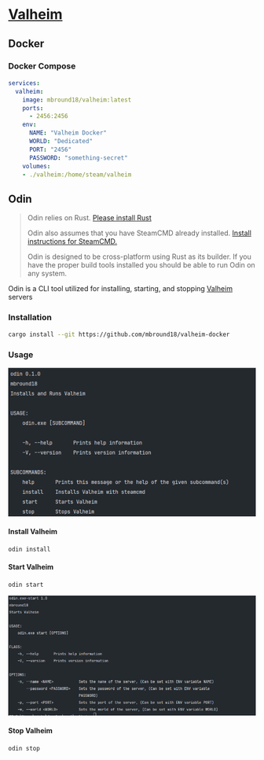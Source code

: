 # [Valheim]

## Docker

### Docker Compose

```yaml
services:
  valheim:
    image: mbround18/valheim:latest
    ports:
      - 2456:2456
    env: 
      NAME: "Valheim Docker"
      WORLD: "Dedicated"
      PORT: "2456"
      PASSWORD: "something-secret"
    volumes:
    - ./valheim:/home/steam/valheim
```

## Odin 

> Odin relies on Rust. [Please install Rust](https://www.rust-lang.org/tools/install)
> 
> Odin also assumes that you have SteamCMD already installed. [Install instructions for SteamCMD.](https://developer.valvesoftware.com/wiki/SteamCMD)
> 
> Odin is designed to be cross-platform using Rust as its builder.
> If you have the proper build tools installed you should be able to run Odin on any system. 

Odin is a CLI tool utilized for installing, starting, and stopping [Valheim] servers


### Installation 

```sh
cargo install --git https://github.com/mbround18/valheim-docker
```

### Usage

![usage menu](./docs/assets/main-menu.png)

#### Install Valheim

```sh
odin install
```

#### Start Valheim

```sh
odin start
```

![start menu](./docs/assets/start-menu.png)
#### Stop Valheim

```sh
odin stop
```


[Valheim]: https://www.valheimgame.com/
